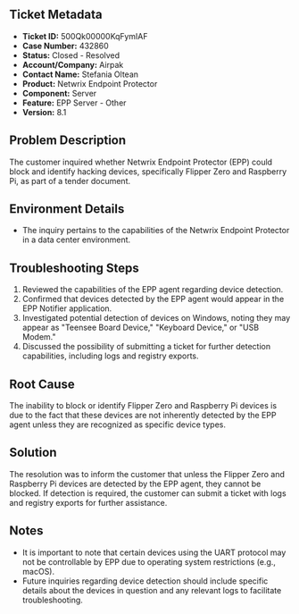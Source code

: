 ## Ticket Metadata
- **Ticket ID:** 500Qk00000KqFymIAF
- **Case Number:** 432860
- **Status:** Closed - Resolved
- **Account/Company:** Airpak
- **Contact Name:** Stefania Oltean
- **Product:** Netwrix Endpoint Protector
- **Component:** Server
- **Feature:** EPP Server - Other
- **Version:** 8.1

## Problem Description
The customer inquired whether Netwrix Endpoint Protector (EPP) could block and identify hacking devices, specifically Flipper Zero and Raspberry Pi, as part of a tender document.

## Environment Details
- The inquiry pertains to the capabilities of the Netwrix Endpoint Protector in a data center environment.

## Troubleshooting Steps
1. Reviewed the capabilities of the EPP agent regarding device detection.
2. Confirmed that devices detected by the EPP agent would appear in the EPP Notifier application.
3. Investigated potential detection of devices on Windows, noting they may appear as "Teensee Board Device," "Keyboard Device," or "USB Modem."
4. Discussed the possibility of submitting a ticket for further detection capabilities, including logs and registry exports.

## Root Cause
The inability to block or identify Flipper Zero and Raspberry Pi devices is due to the fact that these devices are not inherently detected by the EPP agent unless they are recognized as specific device types.

## Solution
The resolution was to inform the customer that unless the Flipper Zero and Raspberry Pi devices are detected by the EPP agent, they cannot be blocked. If detection is required, the customer can submit a ticket with logs and registry exports for further assistance.

## Notes
- It is important to note that certain devices using the UART protocol may not be controllable by EPP due to operating system restrictions (e.g., macOS).
- Future inquiries regarding device detection should include specific details about the devices in question and any relevant logs to facilitate troubleshooting.